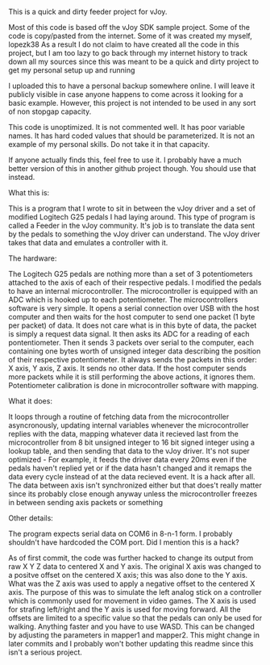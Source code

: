 This is a quick and dirty feeder project for vJoy.

Most of this code is based off the vJoy SDK sample project. Some of the code is copy/pasted from the internet. Some of it was created my myself, lopezk38
As a result I do not claim to have created all the code in this project, but I am too lazy to go back through my internet history to track down all my sources since this was meant to be a quick and dirty project to get my personal setup up and running

I uploaded this to have a personal backup somewhere online. I will leave it publicly visible in case anyone happens to come across it looking for a basic example. However, this project is not intended to be used in any sort of non stopgap capacity.

This code is unoptimized. It is not commented well. It has poor variable names. It has hard coded values that should be parameterized. It is not an example of my personal skills. Do not take it in that capacity.

If anyone actually finds this, feel free to use it. I probably have a much better version of this in another github project though. You should use that instead.

What this is:

This is a program that I wrote to sit in between the vJoy driver and a set of modified Logitech G25 pedals I had laying around. This type of program is called a Feeder in the vJoy community.
It's job is to translate the data sent by the pedals to something the vJoy driver can understand. The vJoy driver takes that data and emulates a controller with it.

The hardware:

The Logitech G25 pedals are nothing more than a set of 3 potentiometers attached to the axis of each of their respective pedals. I modified the pedals to have an internal microcontroller. The microcontroller is equipped with an ADC which is hooked up to each potentiometer. The microcontrollers software is very simple. It opens a serial connection over USB with the host computer and then waits for the host computer to send one packet (1 byte per packet) of data. It does not care what is in this byte of data, the packet is simply a request data signal. It then asks its ADC for a reading of each pontentiometer. Then it sends 3 packets over serial to the computer, each containing one bytes worth of unsigned integer data describing the position of their respective potentiometer. It always sends the packets in this order: X axis, Y axis, Z axis. It sends no other data. If the host computer sends more packets while it is still performing the above actions, it ignores them. Potentiometer calibration is done in microcontroller software with mapping.

What it does:

It loops through a routine of fetching data from the microcontroller asyncronously, updating internal variables whenever the microcontroller replies with the data, mapping whatever data it recieved last from the microcontroller from 8 bit unsigned integer to 16 bit signed integer using a lookup table, and then sending that data to the vJoy driver. It's not super optimized - For example, it feeds the driver data every 20ms even if the pedals haven't replied yet or if the data hasn't changed and it remaps the data every cycle instead of at the data recieved event. It is a hack after all. The data between axis isn't synchronized either but that does't really matter since its probably close enough anyway unless the microcontroller freezes in between sending axis packets or something

Other details:

The program expects serial data on COM6 in 8-n-1 form. I probably shouldn't have hardcoded the COM port. Did I mention this is a hack?

As of first commit, the code was further hacked to change its output from raw X Y Z data to centered X and Y axis. The original X axis was changed to a positve offset on the centered X axis; this was also done to the Y axis. What was the Z axis was used to apply a negative offset to the centered X axis. The purpose of this was to simulate the left analog stick on a controller which is commonly used for movement in video games. The X axis is used for strafing left/right and the Y axis is used for moving forward. All the offsets are limited to a specific value so that the pedals can only be used for walking. Anything faster and you have to use WASD. This can be changed by adjusting the parameters in mapper1 and mapper2. This might change in later commits and I probably won't bother updating this readme since this isn't a serious project.